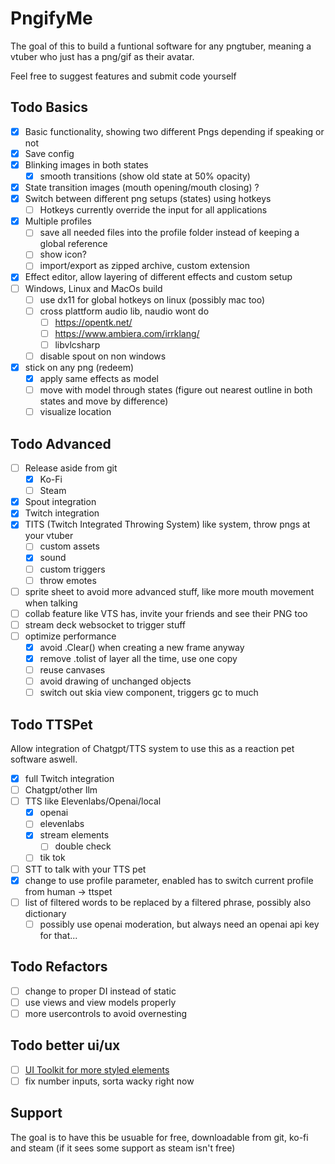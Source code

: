 # PngifyMe
The goal of this to build a funtional software for any pngtuber, 
meaning a vtuber who just has a png/gif as their avatar.

Feel free to suggest features and submit code yourself

## Todo Basics
- [x] Basic functionality, showing two different Pngs depending if speaking or not
- [x] Save config
- [x] Blinking images in both states
	- [x] smooth transitions (show old state at 50% opacity)
- [x] State transition images (mouth opening/mouth closing) ?
- [x] Switch between different png setups (states) using hotkeys
	- [ ] Hotkeys currently override the input for all applications
- [x] Multiple profiles
	- [ ] save all needed files into the profile folder instead of keeping a global reference
	- [ ] show icon?
	- [ ] import/export as zipped archive, custom extension
- [x] Effect editor, allow layering of different effects and custom setup
- [ ] Windows, Linux and MacOs build
	- [ ] use dx11 for global hotkeys on linux (possibly mac too)
	- [ ] cross plattform audio lib, naudio wont do
		- [ ] https://opentk.net/
		- [ ] https://www.ambiera.com/irrklang/
		- [ ] libvlcsharp
	- [ ] disable spout on non windows
- [x] stick on any png (redeem)
	- [x] apply same effects as model 
	- [ ] move with model through states (figure out nearest outline in both states and move by difference)
	- [ ] visualize location

## Todo Advanced
- [ ] Release aside from git
	- [x] Ko-Fi
	- [ ] Steam
- [x] Spout integration
- [x] Twitch integration
- [x] TITS (Twitch Integrated Throwing System) like system, throw pngs at your vtuber
	- [ ] custom assets
	- [x] sound
	- [ ] custom triggers
	- [ ] throw emotes
- [ ] sprite sheet to avoid more advanced stuff, like more mouth movement when talking
- [ ] collab feature like VTS has, invite your friends and see their PNG too
- [ ] stream deck websocket to trigger stuff
- [ ] optimize performance
	- [x] avoid .Clear() when creating a new frame anyway
	- [x] remove .tolist of layer all the time, use one copy
	- [ ] reuse canvases
	- [ ] avoid drawing of unchanged objects
	- [ ] switch out skia view component, triggers gc to much

## Todo TTSPet
Allow integration of Chatgpt/TTS system to use this as a reaction pet software aswell.
- [x] full Twitch integration
- [ ] Chatgpt/other llm 
- [ ] TTS like Elevenlabs/Openai/local
	- [x] openai
	- [ ] elevenlabs
	- [x] stream elements
		- [ ] double check
	- [ ] tik tok
- [ ] STT to talk with your TTS pet
- [x] change to use profile parameter, enabled has to switch current profile from human -> ttspet
- [ ] list of filtered words to be replaced by a filtered phrase, possibly also dictionary
	- [ ] possibly use openai moderation, but always need an openai api key for that... 

## Todo Refactors
- [ ] change to proper DI instead of static
- [ ] use views and view models properly
- [ ] more usercontrols to avoid overnesting

## Todo better ui/ux
- [ ] [UI Toolkit for more styled elements](https://github.com/kikipoulet/SukiUI)
- [ ] fix number inputs, sorta wacky right now

## Support
The goal is to have this be usuable for free, downloadable from git, ko-fi and steam (if it sees some support as steam isn't free)
